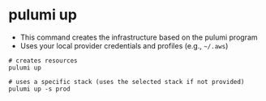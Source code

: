 # pulumi up

- This command creates the infrastructure based on the pulumi program
- Uses your local provider credentials and profiles (e.g., `~/.aws`)

```shell
# creates resources
pulumi up

# uses a specific stack (uses the selected stack if not provided)
pulumi up -s prod
```
